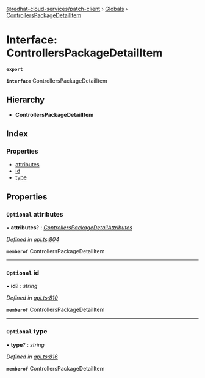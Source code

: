 [@redhat-cloud-services/patch-client](../README.md) › [Globals](../globals.md) › [ControllersPackageDetailItem](controllerspackagedetailitem.md)

# Interface: ControllersPackageDetailItem

**`export`** 

**`interface`** ControllersPackageDetailItem

## Hierarchy

* **ControllersPackageDetailItem**

## Index

### Properties

* [attributes](controllerspackagedetailitem.md#optional-attributes)
* [id](controllerspackagedetailitem.md#optional-id)
* [type](controllerspackagedetailitem.md#optional-type)

## Properties

### `Optional` attributes

• **attributes**? : *[ControllersPackageDetailAttributes](controllerspackagedetailattributes.md)*

*Defined in [api.ts:804](https://github.com/RedHatInsights/javascript-clients.gi/blob/2c41ef32/packages/patch/api.ts#L804)*

**`memberof`** ControllersPackageDetailItem

___

### `Optional` id

• **id**? : *string*

*Defined in [api.ts:810](https://github.com/RedHatInsights/javascript-clients.gi/blob/2c41ef32/packages/patch/api.ts#L810)*

**`memberof`** ControllersPackageDetailItem

___

### `Optional` type

• **type**? : *string*

*Defined in [api.ts:816](https://github.com/RedHatInsights/javascript-clients.gi/blob/2c41ef32/packages/patch/api.ts#L816)*

**`memberof`** ControllersPackageDetailItem
